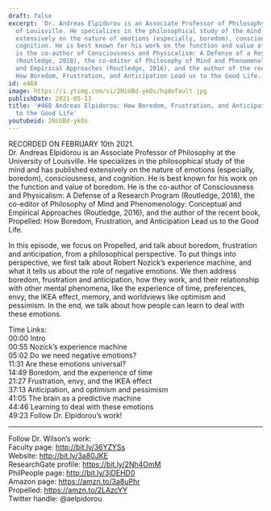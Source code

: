```yaml
---
draft: false
excerpt: 'Dr. Andreas Elpidorou is an Associate Professor of Philosophy at the University
  of Louisville. He specializes in the philosophical study of the mind and has published
  extensively on the nature of emotions (especially, boredom), consciousness, and
  cognition. He is best known for his work on the function and value of boredom. He
  is the co-author of Consciousness and Physicalism: A Defense of a Research Program
  (Routledge, 2018), the co-editor of Philosophy of Mind and Phenomenology: Conceptual
  and Empirical Approaches (Routledge, 2016), and the author of the recent book, Propelled:
  How Boredom, Frustration, and Anticipation Lead us to the Good Life.'
id: e468
image: https://i.ytimg.com/vi/2NiUBd-ykOs/hqdefault.jpg
publishDate: 2021-05-13
title: '#468 Andreas Elpidorou: How Boredom, Frustration, and Anticipation Lead us
  to the Good Life'
youtubeid: 2NiUBd-ykOs
---
```

RECORDED ON FEBRUARY 10th 2021.  
Dr. Andreas Elpidorou is an Associate Professor of Philosophy at the University of Louisville. He specializes in the philosophical study of the mind and has published extensively on the nature of emotions (especially, boredom), consciousness, and cognition. He is best known for his work on the function and value of boredom. He is the co-author of Consciousness and Physicalism: A Defense of a Research Program (Routledge, 2018), the co-editor of Philosophy of Mind and Phenomenology: Conceptual and Empirical Approaches (Routledge, 2016), and the author of the recent book, Propelled: How Boredom, Frustration, and Anticipation Lead us to the Good Life.

In this episode, we focus on Propelled, and talk about boredom, frustration and anticipation, from a philosophical perspective. To put things into perspective, we first talk about Robert Nozick’s experience machine, and what it tells us about the role of negative emotions. We then address boredom, frustration and anticipation, how they work, and their relationship with other mental phenomena, like the experience of time, preferences, envy, the IKEA effect, memory, and worldviews like optimism and pessimism. In the end, we talk about how people can learn to deal with these emotions.

Time Links:  
00:00 Intro  
00:55  Nozick’s experience machine  
05:02  Do we need negative emotions?  
11:31  Are these emotions universal?  
14:49  Boredom, and the experience of time  
21:27  Frustration, envy, and the IKEA effect  
37:13  Anticipation, and optimism and pessimism  
41:05  The brain as a predictive machine  
44:46  Learning to deal with these emotions  
49:23  Follow Dr. Elpidorou’s work!

---

Follow Dr. Wilson’s work:  
Faculty page: http://bit.ly/36YZYSs  
Website: http://bit.ly/3a80JKE  
ResearchGate profile: https://bit.ly/2Nh4OmM  
PhilPeople page: http://bit.ly/3jDEHD0  
Amazon page: https://amzn.to/3a8uPhr  
Propelled: https://amzn.to/2LAzcYY  
Twitter handle: @aelpidorou
